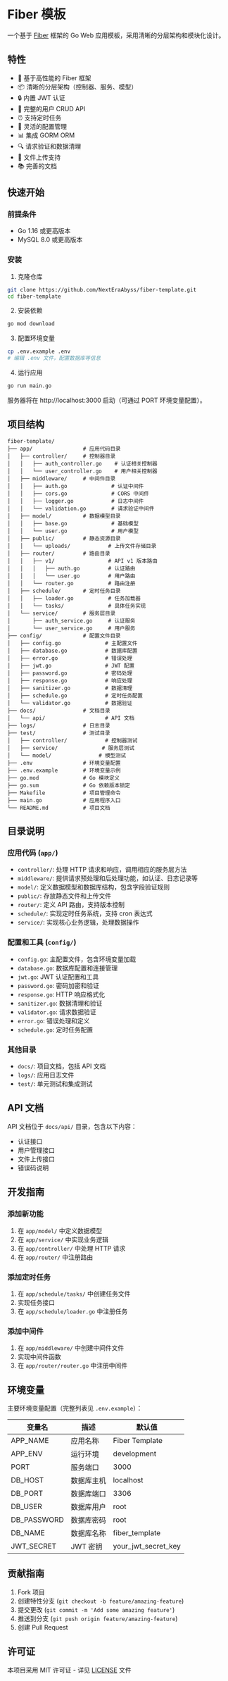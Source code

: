 # Fiber 模板

一个基于 [Fiber](https://gofiber.io/) 框架的 Go Web 应用模板，采用清晰的分层架构和模块化设计。

## 特性

- 🚀 基于高性能的 Fiber 框架
- 📦 清晰的分层架构（控制器、服务、模型）
- 🔒 内置 JWT 认证
- 📝 完整的用户 CRUD API
- ⏰ 支持定时任务
- 🔧 灵活的配置管理
- 📊 集成 GORM ORM
- 🔍 请求验证和数据清理
- 📁 文件上传支持
- 📚 完善的文档

## 快速开始

### 前提条件

- Go 1.16 或更高版本
- MySQL 8.0 或更高版本

### 安装

1. 克隆仓库
```bash
git clone https://github.com/NextEraAbyss/fiber-template.git
cd fiber-template
```

2. 安装依赖
```bash
go mod download
```

3. 配置环境变量
```bash
cp .env.example .env
# 编辑 .env 文件，配置数据库等信息
```

4. 运行应用
```bash
go run main.go
```

服务器将在 http://localhost:3000 启动（可通过 PORT 环境变量配置）。

## 项目结构

```
fiber-template/
├── app/                # 应用代码目录
│   ├── controller/     # 控制器目录
│   │   ├── auth_controller.go    # 认证相关控制器
│   │   └── user_controller.go    # 用户相关控制器
│   ├── middleware/     # 中间件目录
│   │   ├── auth.go              # 认证中间件
│   │   ├── cors.go              # CORS 中间件
│   │   ├── logger.go            # 日志中间件
│   │   └── validation.go        # 请求验证中间件
│   ├── model/          # 数据模型目录
│   │   ├── base.go              # 基础模型
│   │   └── user.go              # 用户模型
│   ├── public/         # 静态资源目录
│   │   └── uploads/            # 上传文件存储目录
│   ├── router/         # 路由目录
│   │   ├── v1/                 # API v1 版本路由
│   │   │   ├── auth.go         # 认证路由
│   │   │   └── user.go         # 用户路由
│   │   └── router.go           # 路由注册
│   ├── schedule/       # 定时任务目录
│   │   ├── loader.go           # 任务加载器
│   │   └── tasks/              # 具体任务实现
│   └── service/        # 服务层目录
│       ├── auth_service.go     # 认证服务
│       └── user_service.go     # 用户服务
├── config/             # 配置文件目录
│   ├── config.go              # 主配置文件
│   ├── database.go            # 数据库配置
│   ├── error.go               # 错误处理
│   ├── jwt.go                 # JWT 配置
│   ├── password.go            # 密码处理
│   ├── response.go            # 响应处理
│   ├── sanitizer.go           # 数据清理
│   ├── schedule.go            # 定时任务配置
│   └── validator.go           # 数据验证
├── docs/               # 文档目录
│   └── api/                   # API 文档
├── logs/               # 日志目录
├── test/               # 测试目录
│   ├── controller/            # 控制器测试
│   ├── service/              # 服务层测试
│   └── model/               # 模型测试
├── .env                # 环境变量配置
├── .env.example        # 环境变量示例
├── go.mod              # Go 模块定义
├── go.sum              # Go 依赖版本锁定
├── Makefile            # 项目管理命令
├── main.go             # 应用程序入口
└── README.md           # 项目文档
```

## 目录说明

### 应用代码 (`app/`)

- `controller/`: 处理 HTTP 请求和响应，调用相应的服务层方法
- `middleware/`: 提供请求预处理和后处理功能，如认证、日志记录等
- `model/`: 定义数据模型和数据库结构，包含字段验证规则
- `public/`: 存放静态文件和上传文件
- `router/`: 定义 API 路由，支持版本控制
- `schedule/`: 实现定时任务系统，支持 cron 表达式
- `service/`: 实现核心业务逻辑，处理数据操作

### 配置和工具 (`config/`)

- `config.go`: 主配置文件，包含环境变量加载
- `database.go`: 数据库配置和连接管理
- `jwt.go`: JWT 认证配置和工具
- `password.go`: 密码加密和验证
- `response.go`: HTTP 响应格式化
- `sanitizer.go`: 数据清理和验证
- `validator.go`: 请求数据验证
- `error.go`: 错误处理和定义
- `schedule.go`: 定时任务配置

### 其他目录

- `docs/`: 项目文档，包括 API 文档
- `logs/`: 应用日志文件
- `test/`: 单元测试和集成测试

## API 文档

API 文档位于 `docs/api/` 目录，包含以下内容：

- 认证接口
- 用户管理接口
- 文件上传接口
- 错误码说明

## 开发指南

### 添加新功能

1. 在 `app/model/` 中定义数据模型
2. 在 `app/service/` 中实现业务逻辑
3. 在 `app/controller/` 中处理 HTTP 请求
4. 在 `app/router/` 中注册路由

### 添加定时任务

1. 在 `app/schedule/tasks/` 中创建任务文件
2. 实现任务接口
3. 在 `app/schedule/loader.go` 中注册任务

### 添加中间件

1. 在 `app/middleware/` 中创建中间件文件
2. 实现中间件函数
3. 在 `app/router/router.go` 中注册中间件

## 环境变量

主要环境变量配置（完整列表见 `.env.example`）：

| 变量名 | 描述 | 默认值 |
|--------|------|--------|
| APP_NAME | 应用名称 | Fiber Template |
| APP_ENV | 运行环境 | development |
| PORT | 服务端口 | 3000 |
| DB_HOST | 数据库主机 | localhost |
| DB_PORT | 数据库端口 | 3306 |
| DB_USER | 数据库用户 | root |
| DB_PASSWORD | 数据库密码 | root |
| DB_NAME | 数据库名称 | fiber_template |
| JWT_SECRET | JWT 密钥 | your_jwt_secret_key |

## 贡献指南

1. Fork 项目
2. 创建特性分支 (`git checkout -b feature/amazing-feature`)
3. 提交更改 (`git commit -m 'Add some amazing feature'`)
4. 推送到分支 (`git push origin feature/amazing-feature`)
5. 创建 Pull Request

## 许可证

本项目采用 MIT 许可证 - 详见 [LICENSE](LICENSE) 文件 